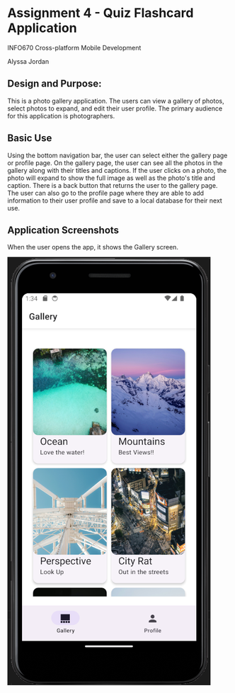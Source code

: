 # Assignment 4 - Quiz Flashcard Application

INFO670 Cross-platform Mobile Development

Alyssa Jordan

## Design and Purpose:
This is a photo gallery application. The users can view a gallery of photos, select photos to expand, and edit their user profile. The primary audience for this application is photographers.


## Basic Use
Using the bottom navigation bar, the user can select either the gallery page or profile page. On the gallery page, the user can see all the photos in the gallery along with their titles and captions. If the user clicks on a photo, the photo will expand to show the full image as well as the photo's title and caption. There is a back button that returns the user to the gallery page. The user can also go to the profile page where they are able to add information to their user profile and save to a local database for their next use.


## Application Screenshots

When the user opens the app, it shows the Gallery screen.

![alt text](https://github.com/alyssaaj/INFO670MobileDev/blob/430517c3b1fdb265fc9cd3341de3d4dac34b2d95/A3/screenshots/GalleryScreen.png)


